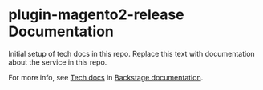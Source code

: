 # plugin-magento2-release Documentation

Initial setup of tech docs in this repo.
Replace this text with documentation about the service in this repo.

For more info, see [Tech docs](https://portal.dhlparcel.io/docs/default/component/backstage/developing/techdocs/) in [Backstage documentation](https://portal.dhlparcel.io/docs/default/component/backstage).